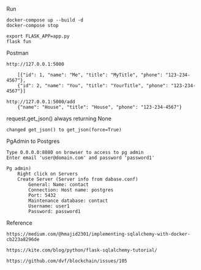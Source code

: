 Run

    docker-compose up --build -d
    docker-compose stop

    export FLASK_APP=app.py
    flask fun

Postman

    http://127.0.0.1:5000 
    
        [{"id": 1, "name": "Me", "title": "MyTitle", "phone": "123-234-4567"}, 
        {"id": 2, "name": "You", "title": "YourTitle", "phone": "123-234-4567"}]

    http://127.0.0.1:5000/add
        {"name": "House", "title": "House", "phone": "123-234-4567"}

request.get_json() always returning None

    changed get_json() to get_json(force=True)


PgAdmin to Postgres

    Type 0.0.0.0:8080 on browser to access to pg admin
    Enter email 'user@domain.com' and password 'password1'

    Pg admin)
        Right click on Servers
        Create Server (Server info from dabase.conf)
            General: Name: contact
            Connection: Host name: postgres
            Port: 5432
            Maintenance database: contact
            Username: user1
            Password: password1


Reference

    https://medium.com/@hmajid2301/implementing-sqlalchemy-with-docker-cb223a8296de

    https://kite.com/blog/python/flask-sqlalchemy-tutorial/

    https://github.com/dvf/blockchain/issues/105